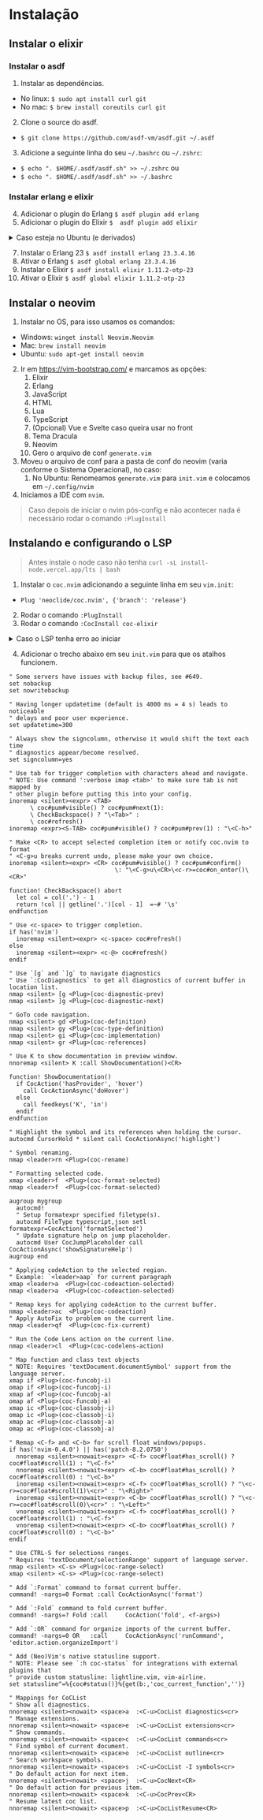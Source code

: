 # Instalação

## Instalar o elixir

### Instalar o asdf
1. Instalar as dependências.
  - No linux: `$ sudo apt install curl git`
  - No mac: `$ brew install coreutils curl git` 
2. Clone o source do asdf. 
  - `$ git clone https://github.com/asdf-vm/asdf.git ~/.asdf`
3. Adicione a seguinte linha do seu `~/.bashrc` ou `~/.zshrc`: 
  - `$ echo ". $HOME/.asdf/asdf.sh" >> ~/.zshrc` ou
  - `$ echo ". $HOME/.asdf/asdf.sh" >> ~/.bashrc`

### Instalar erlang e elixir
4. Adicionar o plugin do Erlang `$ asdf plugin add erlang`
5. Adicionar o plugin do Elixir `$  asdf plugin add elixir`
<details>
  <summary>Caso esteja no Ubuntu (e derivados)</summary>
  
 > Existe um problema de compatibilidade entre a versão do OpenSSL que vem no Ubuntu e a necessaria para compilar o Erlang. Para resolver isso é necessário compilar o OpenSSL e seguir o passo-a-passo abaixo.
```  
$ cd /usr/local/src/
$ sudo wget https://www.openssl.org/source/openssl-1.1.1m.tar.gz

$ sudo tar -xf openssl-1.1.1m.tar.gz
$ cd openssl-1.1.1m
$ sudo ./config --prefix=/usr/local/ssl --openssldir=/usr/local/ssl shared zlib
$ sudo make
$ sudo make test
$ sudo make install

# install erlang now
$ export KERL_CONFIGURE_OPTIONS="-with-ssl=/usr/local/ssl"
$ asdf install erlang 23.3.4.16
```
Solução encontrada [nessa issue](https://github.com/asdf-vm/asdf-erlang/issues/247#issuecomment-1114991944).
</details>

7. Instalar o Erlang 23 `$ asdf install erlang 23.3.4.16`
8. Ativar o Erlang `$ asdf global erlang 23.3.4.16`
9. Instalar o Elixir `$ asdf install elixir 1.11.2-otp-23`
10. Ativar o Elixir `$ asdf global elixir 1.11.2-otp-23`

## Instalar o neovim

1. Instalar no OS, para isso usamos os comandos:
 - Windows: `winget install Neovim.Neovim`
 - Mac: `brew install neovim`
 - Ubuntu: `sudo apt-get install neovim`
2. Ir em https://vim-bootstrap.com/ e marcamos as opções:
   1. Elixir
   2. Erlang
   3. JavaScript
   4. HTML
   5. Lua
   6. TypeScript
   7. (Opcional) Vue e Svelte caso queira usar no front
   8. Tema Dracula
   9. Neovim
   10. Gero o arquivo de conf `generate.vim`
3. Moveu o arquivo de conf para a pasta de conf do neovim (varia conforme o Sistema Operacional), no caso:
   1. No Ubuntu: Renomeamos `generate.vim` para `init.vim` e colocamos em `~/.config/nvim`
4. Iniciamos a IDE com `nvim`.

> Caso depois de iniciar o nvim pós-config e não acontecer nada é necessário rodar o comando `:PlugInstall`

## Instalando e configurando o LSP
> Antes instale o node caso não tenha `curl -sL install-node.vercel.app/lts | bash`
1. Instalar o `coc.nvim` adicionando a seguinte linha em seu `vim.init`: 
  - `Plug 'neoclide/coc.nvim', {'branch': 'release'}`
2. Rodar o comando `:PlugInstall`
3. Rodar o comando `:CocInstall coc-elixir`
<details>
  <summary>Caso o LSP tenha erro ao iniciar</summary>
  
 > Isso pode acontecer por uma incompatibilidade entre a versão do Erlang que o LSP foi compilado e a versão instalada no seu computador para resolver isso siga o passo-a-passo.

1. Clone e faça a build do projeto.
```
$ git clone https://github.com/elixir-lsp/elixir-ls.git ~/.elixir-ls
$ cd ~/.elixir-ls
$ mix deps.get && mix compile && mix elixir_ls.release -o release
```
2. Abra o `nvim` e entre o comando `:CocConfig` para abrir o arquivo de configuração do coc, então adicione a linha abaixo, salve e feche.
```json
{
  "elixir.pathToElixirLS": "~/.elixir-ls/release/language_server.sh"
}
```
3. Feche e abra novamente o `nvim`, o LSP deve estar funcionando.

Solução encontrada no [README](https://github.com/elixir-lsp/coc-elixir#server-fails-to-start) do projeto.
</details>

4. Adicionar o trecho abaixo em seu `init.vim` para que os atalhos funcionem.
```vim
" Some servers have issues with backup files, see #649.
set nobackup
set nowritebackup

" Having longer updatetime (default is 4000 ms = 4 s) leads to noticeable
" delays and poor user experience.
set updatetime=300

" Always show the signcolumn, otherwise it would shift the text each time
" diagnostics appear/become resolved.
set signcolumn=yes

" Use tab for trigger completion with characters ahead and navigate.
" NOTE: Use command ':verbose imap <tab>' to make sure tab is not mapped by
" other plugin before putting this into your config.
inoremap <silent><expr> <TAB>
      \ coc#pum#visible() ? coc#pum#next(1):
      \ CheckBackspace() ? "\<Tab>" :
      \ coc#refresh()
inoremap <expr><S-TAB> coc#pum#visible() ? coc#pum#prev(1) : "\<C-h>"

" Make <CR> to accept selected completion item or notify coc.nvim to format
" <C-g>u breaks current undo, please make your own choice.
inoremap <silent><expr> <CR> coc#pum#visible() ? coc#pum#confirm()
                              \: "\<C-g>u\<CR>\<c-r>=coc#on_enter()\<CR>"

function! CheckBackspace() abort
  let col = col('.') - 1
  return !col || getline('.')[col - 1]  =~# '\s'
endfunction

" Use <c-space> to trigger completion.
if has('nvim')
  inoremap <silent><expr> <c-space> coc#refresh()
else
  inoremap <silent><expr> <c-@> coc#refresh()
endif

" Use `[g` and `]g` to navigate diagnostics
" Use `:CocDiagnostics` to get all diagnostics of current buffer in location list.
nmap <silent> [g <Plug>(coc-diagnostic-prev)
nmap <silent> ]g <Plug>(coc-diagnostic-next)

" GoTo code navigation.
nmap <silent> gd <Plug>(coc-definition)
nmap <silent> gy <Plug>(coc-type-definition)
nmap <silent> gi <Plug>(coc-implementation)
nmap <silent> gr <Plug>(coc-references)

" Use K to show documentation in preview window.
nnoremap <silent> K :call ShowDocumentation()<CR>

function! ShowDocumentation()
  if CocAction('hasProvider', 'hover')
    call CocActionAsync('doHover')
  else
    call feedkeys('K', 'in')
  endif
endfunction

" Highlight the symbol and its references when holding the cursor.
autocmd CursorHold * silent call CocActionAsync('highlight')

" Symbol renaming.
nmap <leader>rn <Plug>(coc-rename)

" Formatting selected code.
xmap <leader>f  <Plug>(coc-format-selected)
nmap <leader>f  <Plug>(coc-format-selected)

augroup mygroup
  autocmd!
  " Setup formatexpr specified filetype(s).
  autocmd FileType typescript,json setl formatexpr=CocAction('formatSelected')
  " Update signature help on jump placeholder.
  autocmd User CocJumpPlaceholder call CocActionAsync('showSignatureHelp')
augroup end

" Applying codeAction to the selected region.
" Example: `<leader>aap` for current paragraph
xmap <leader>a  <Plug>(coc-codeaction-selected)
nmap <leader>a  <Plug>(coc-codeaction-selected)

" Remap keys for applying codeAction to the current buffer.
nmap <leader>ac  <Plug>(coc-codeaction)
" Apply AutoFix to problem on the current line.
nmap <leader>qf  <Plug>(coc-fix-current)

" Run the Code Lens action on the current line.
nmap <leader>cl  <Plug>(coc-codelens-action)

" Map function and class text objects
" NOTE: Requires 'textDocument.documentSymbol' support from the language server.
xmap if <Plug>(coc-funcobj-i)
omap if <Plug>(coc-funcobj-i)
xmap af <Plug>(coc-funcobj-a)
omap af <Plug>(coc-funcobj-a)
xmap ic <Plug>(coc-classobj-i)
omap ic <Plug>(coc-classobj-i)
xmap ac <Plug>(coc-classobj-a)
omap ac <Plug>(coc-classobj-a)

" Remap <C-f> and <C-b> for scroll float windows/popups.
if has('nvim-0.4.0') || has('patch-8.2.0750')
  nnoremap <silent><nowait><expr> <C-f> coc#float#has_scroll() ? coc#float#scroll(1) : "\<C-f>"
  nnoremap <silent><nowait><expr> <C-b> coc#float#has_scroll() ? coc#float#scroll(0) : "\<C-b>"
  inoremap <silent><nowait><expr> <C-f> coc#float#has_scroll() ? "\<c-r>=coc#float#scroll(1)\<cr>" : "\<Right>"
  inoremap <silent><nowait><expr> <C-b> coc#float#has_scroll() ? "\<c-r>=coc#float#scroll(0)\<cr>" : "\<Left>"
  vnoremap <silent><nowait><expr> <C-f> coc#float#has_scroll() ? coc#float#scroll(1) : "\<C-f>"
  vnoremap <silent><nowait><expr> <C-b> coc#float#has_scroll() ? coc#float#scroll(0) : "\<C-b>"
endif

" Use CTRL-S for selections ranges.
" Requires 'textDocument/selectionRange' support of language server.
nmap <silent> <C-s> <Plug>(coc-range-select)
xmap <silent> <C-s> <Plug>(coc-range-select)

" Add `:Format` command to format current buffer.
command! -nargs=0 Format :call CocActionAsync('format')

" Add `:Fold` command to fold current buffer.
command! -nargs=? Fold :call     CocAction('fold', <f-args>)

" Add `:OR` command for organize imports of the current buffer.
command! -nargs=0 OR   :call     CocActionAsync('runCommand', 'editor.action.organizeImport')

" Add (Neo)Vim's native statusline support.
" NOTE: Please see `:h coc-status` for integrations with external plugins that
" provide custom statusline: lightline.vim, vim-airline.
set statusline^=%{coc#status()}%{get(b:,'coc_current_function','')}

" Mappings for CoCList
" Show all diagnostics.
nnoremap <silent><nowait> <space>a  :<C-u>CocList diagnostics<cr>
" Manage extensions.
nnoremap <silent><nowait> <space>e  :<C-u>CocList extensions<cr>
" Show commands.
nnoremap <silent><nowait> <space>c  :<C-u>CocList commands<cr>
" Find symbol of current document.
nnoremap <silent><nowait> <space>o  :<C-u>CocList outline<cr>
" Search workspace symbols.
nnoremap <silent><nowait> <space>s  :<C-u>CocList -I symbols<cr>
" Do default action for next item.
nnoremap <silent><nowait> <space>j  :<C-u>CocNext<CR>
" Do default action for previous item.
nnoremap <silent><nowait> <space>k  :<C-u>CocPrev<CR>
" Resume latest coc list.
nnoremap <silent><nowait> <space>p  :<C-u>CocListResume<CR>
```

